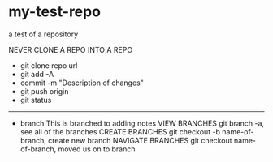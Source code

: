 # my-test-repo
a test of a repository

NEVER CLONE A REPO INTO A REPO

- git clone repo url 
- git add -A 
- commit -m "Description of changes"
- git push origin 
- git status 



---

 - branch
This is branched to adding notes
VIEW BRANCHES
git branch -a,  see all of the branches
CREATE BRANCHES
git checkout -b name-of-branch, create new branch
NAVIGATE BRANCHES
git checkout name-of-branch, moved us on to branch 